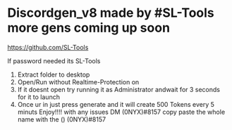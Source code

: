 # Discordgen_v8 made by #SL-Tools more gens coming up soon

https://github.com/SL-Tools

If password needed its SL-Tools

1. Extract folder to desktop
2. Open/Run without Realtime-Protection on
3. If it doesnt open try running it as Administrator andwait for 3 seconds for it to launch
4. Once ur in just press generate and it will create 500 Tokens every 5 minuts
Enjoy!!!! with any issues DM (0NYX)#8157 copy paste the whole name with the () (0NYX)#8157
